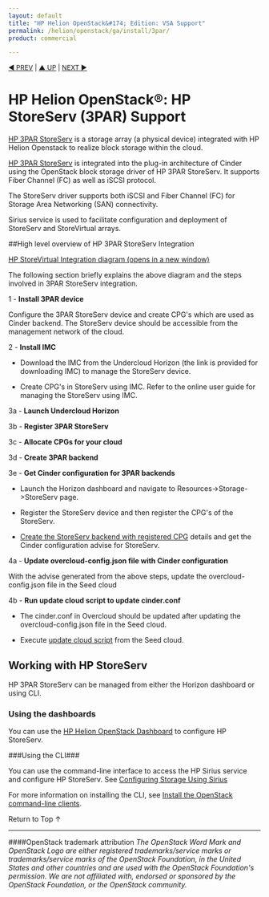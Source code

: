 ```yaml
---
layout: default
title: "HP Helion OpenStack&#174; Edition: VSA Support"
permalink: /helion/openstack/ga/install/3par/
product: commercial

---
```

<!--UNDER REVISION-->


<script>

function PageRefresh {
onLoad="window.refresh"
}

PageRefresh();

</script>

<p style="font-size: small;"> <a href="/helion/openstack/install-beta/kvm/">&#9664; PREV</a> | <a href="/helion/openstack/install-beta-overview/">&#9650; UP</a> | <a href="/helion/openstack/install-beta/esx/">NEXT &#9654;</a> </p>


# HP Helion OpenStack&#174;: HP StoreServ (3PAR) Support

[HP 3PAR StoreServ](http://www8.hp.com/us/en/products/data-storage/3parstoreserv.html) is a storage array (a physical device) integrated with HP Helion Openstack to realize block storage within the cloud. 

[HP 3PAR StoreServ](http://www8.hp.com/us/en/products/data-storage/3parstoreserv.html) is integrated into the plug-in architecture of Cinder using the OpenStack block storage driver of HP 3PAR StoreServ. It supports Fiber Channel (FC) as well as iSCSI protocol. <!---The Cinder integration drivers run as Python libraries in the Cinder service to facilitate communication between Cinder and StoreServ arrays.-->

<!---Devices can be connected to Cinder using Fiber Channel (FC) or using the iSCSI protocol.-->The StoreServ driver supports both iSCSI and Fiber Channel (FC) for Storage Area Networking (SAN) connectivity.

Sirius service is used to facilitate configuration and deployment of StoreServ and StoreVirtual arrays.

##High level overview of HP 3PAR StoreServ Integration

<a href="javascript:window.open('/content/documentation/media/storeserv-integration.png','_blank','toolbar=no,menubar=no,resizable=yes,scrollbars=yes')">HP StoreVirtual Integration diagram (opens in a new window)</a>

The following section briefly explains the above diagram and the steps involved in 3PAR StoreServ integration.

1 - **Install 3PAR device**

   Configure the 3PAR StoreServ device and create CPG's which are used as Cinder backend. The StoreServ device should be accessible from the management network of the cloud.

2 - **Install IMC**

  * Download the IMC from the Undercloud Horizon (the link is provided for downloading IMC) to manage the StoreServ device.

  * Create CPG's in StoreServ using IMC. Refer to the online user guide  for managing the StoreServ using IMC.

3a - **Launch Undercloud Horizon**

3b - **Register 3PAR StoreServ**

3c - **Allocate CPGs for your cloud**

3d - **Create 3PAR backend** 

3e - **Get Cinder configuration for 3PAR backends**

  * Launch the Horizon dashboard and navigate to Resources->Storage->StoreServ page.

  * Register the StoreServ device and then register the CPG's of the StoreServ.

  * [Create the StoreServ backend with registered CPG](/helion/openstack/ga/undercloud/storage/storeserv/) details and get the Cinder configuration advise for StoreServ.
  
 4a - **Update overcloud-config.json file with Cinder configuration**

  With the advise generated from the above steps, update the overcloud-config.json file in the Seed cloud

4b - **Run update cloud script to update cinder.conf**

* The cinder.conf in Overcloud should be updated after updating the overcloud-config.json file in the Seed cloud. 

* Execute [update cloud script](/helion/openstack/ga/undercloud/oc/config/storeserv/) from the Seed cloud.
 

## Working with HP StoreServ

HP 3PAR StoreServ can be managed from either the Horizon dashboard or using CLI.

### Using the dashboards

You can use the [HP Helion OpenStack Dashboard](/helion/openstack/ga/undercloud/storage/storeserv/) to configure HP StoreServ.

###Using the CLI###

You can use the command-line interface to access the HP Sirius service and configure HP StoreServ. See [Configuring Storage Using Sirius](/helion/openstack/ga/sirius-cli/)

For more information on installing the CLI, see [Install the OpenStack command-line clients](http://docs.openstack.org/user-guide/content/install_clients.html).


<a href="#top" style="padding:14px 0px 14px 0px; text-decoration: none;"> Return to Top &#8593; </a>

----
####OpenStack trademark attribution
*The OpenStack Word Mark and OpenStack Logo are either registered trademarks/service marks or trademarks/service marks of the OpenStack Foundation, in the United States and other countries and are used with the OpenStack Foundation's permission. We are not affiliated with, endorsed or sponsored by the OpenStack Foundation, or the OpenStack community.*
